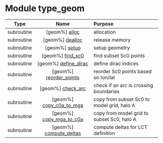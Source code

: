 # Module type_geom

| Type | Name | Purpose |
| :--: | :--: | :---------- |
| subroutine | [geom%] [alloc](https://github.com/JCSDA/saber/src/bump/type_geom.F90#L116) | allocation |
| subroutine | [geom%] [dealloc](https://github.com/JCSDA/saber/src/bump/type_geom.F90#L142) | release memory |
| subroutine | [geom%] [setup](https://github.com/JCSDA/saber/src/bump/type_geom.F90#L192) | setup geometry |
| subroutine | [geom%] [find_sc0](https://github.com/JCSDA/saber/src/bump/type_geom.F90#L552) | find subset Sc0 points |
| subroutine | [geom%] [define_dirac](https://github.com/JCSDA/saber/src/bump/type_geom.F90#L658) | define dirac indices |
| subroutine | [geom%] [reorder_points](https://github.com/JCSDA/saber/src/bump/type_geom.F90#L713) | reorder Sc0 points based on lon/lat |
| subroutine | [geom%] [check_arc](https://github.com/JCSDA/saber/src/bump/type_geom.F90#L767) | check if an arc is crossing boundaries |
| subroutine | [geom%] [copy_c0a_to_mga](https://github.com/JCSDA/saber/src/bump/type_geom.F90#L820) | copy from subset Sc0 to model grid, halo A |
| subroutine | [geom%] [copy_mga_to_c0a](https://github.com/JCSDA/saber/src/bump/type_geom.F90#L859) | copy from model grid to subset Sc0, halo A |
| subroutine | [geom%] [compute_deltas](https://github.com/JCSDA/saber/src/bump/type_geom.F90#L921) | compute deltas for LCT definition |
